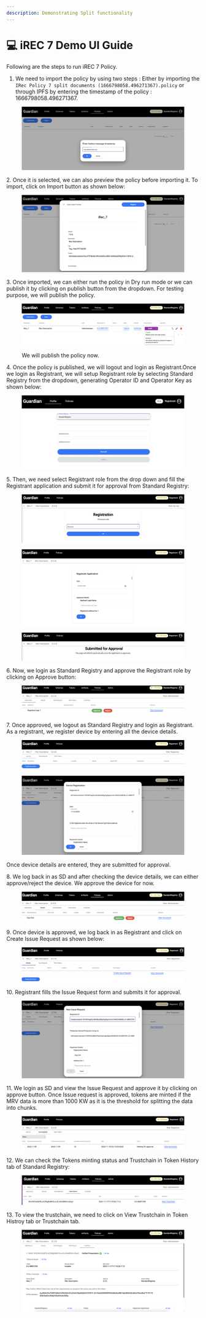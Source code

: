 ```yaml
---
description: Demonstrating Split functionality
---
```


# 💻 iREC 7 Demo UI Guide

Following are the steps to run iREC 7 Policy.

1. We need to import the policy by using two steps : Either by importing the `IRec Policy 7 split documents (1666798058.496271367).policy` or through IPFS by entering the timestamp of the policy : 1666798058.496271367.

<figure><img src="../.gitbook/assets/iREC_7_1.png" alt=""><figcaption></figcaption></figure>

2\. Once it is selected, we can also preview the policy before importing it. To import, click on Import button as shown below:

<figure><img src="../.gitbook/assets/iREC_7_2.png" alt=""><figcaption></figcaption></figure>

3\. Once imported, we can either run the policy in Dry run mode or we can publish it by clicking on publish button from the dropdown. For testing purpose, we will publish the policy.

<figure><img src="../.gitbook/assets/iREC_7_3.png" alt=""><figcaption><p>We will publish the policy now.</p></figcaption></figure>

4\. Once the policy is published, we will logout and login as Registrant.Once we login as Registrant, we will setup Registrant role by selecting Standard Registry from the dropdown, generating Operator ID and Operator Key as shown below:

<figure><img src="../.gitbook/assets/iREC_5.5.png" alt=""><figcaption></figcaption></figure>

5\. Then, we need select Registrant role from the drop down and fill the Registrant application and submit it for approval from Standard Registry:

<figure><img src="../.gitbook/assets/iREC_7_5.png" alt=""><figcaption></figcaption></figure>

<figure><img src="../.gitbook/assets/iREC_7_6.png" alt=""><figcaption></figcaption></figure>

<figure><img src="../.gitbook/assets/iREC_7_7.png" alt=""><figcaption></figcaption></figure>

6\. Now, we login as Standard Registry and approve the Registrant role by clicking on Approve button:

<figure><img src="../.gitbook/assets/iREC_&#x26;_10 (1).png" alt=""><figcaption></figcaption></figure>

7\. Once approved, we logout as Standard Registry and login as Registrant. As a registrant, we register device by entering all the device details.

<figure><img src="../.gitbook/assets/iREC_7_11.png" alt=""><figcaption></figcaption></figure>

<figure><img src="../.gitbook/assets/iREC_7_12.png" alt=""><figcaption></figcaption></figure>

Once device details are entered, they are submitted for approval.

8\. We log back in as SD and after checking the device details, we can either approve/reject the device. We approve the device for now.

<figure><img src="../.gitbook/assets/iREC_7_14.png" alt=""><figcaption></figcaption></figure>

9\. Once device is approved, we log back in as Registrant and click on Create Issue Request as shown below:

<figure><img src="../.gitbook/assets/iREC_7_15.png" alt=""><figcaption></figcaption></figure>

10\. Registrant fills the Issue Request form and submits it for approval.

<figure><img src="../.gitbook/assets/iREC_7_16.png" alt=""><figcaption></figcaption></figure>

11\. We login as SD and view the Issue Request and approve it by clicking on approve button. Once Issue request is approved, tokens are minted if the MRV data is more than 1000 KW as it is the threshold for splitting the data into chunks.

<figure><img src="../.gitbook/assets/iREC_7_17.png" alt=""><figcaption></figcaption></figure>

12\. We can check the Tokens minting status and Trustchain in Token History tab of Standard Registry:

<figure><img src="../.gitbook/assets/image (1) (6).png" alt=""><figcaption></figcaption></figure>

13\. To view the trustchain, we need to click on View Trustchain in Token Histroy tab or Trustchain tab.

<figure><img src="../.gitbook/assets/image (1).png" alt=""><figcaption></figcaption></figure>
